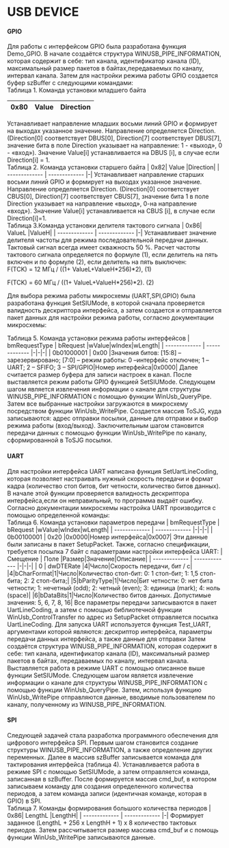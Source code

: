 # USB DEVICE
#### GPIO
Для работы с интерфейсом GPIO была разработана функция Demo_GPIO. В начале создаётся структура WINUSB_PIPE_INFORMATION, которая содержит в себе: тип канала, идентификатор канала (ID), максимальный размер пакетов в байтах,передаваемых по каналу, интервал канала. Затем для настройки режима работы GPIO создается буфер szBuffer с следующими командами:  
Таблица 1. Команда установки младшего байта

|   0x80| Value |Direction|
| ------------- | ------------- |-|


Устанавливает направление младших восьми линий GPIO и формирует на выходах указанное значение. Направление определяется Direction. (Direction[0] соответствует DBUS[0], Direction[7] соответствует DBUS[7], значение бита в поле Direction указывает на направление: 1 - «выход», 0 - «вход»). Значение Value[i] устанавливается на DBUS [i], в случае если Direction[i] = 1.  
Таблица 2. Команда установки старшего байта
|   0x82| Value |Direction|
| ------------- | ------------- |-|
Устанавливает направление старших восьми линий GPIO и формирует на выходах указанное значение. Направление определяется Direction. (Direction[0] соответствует CBUS[0], Direction[7] соответствует CBUS[7], значение бита 1 в поле Direction указывает на направление «выход», 0-на направление «вход»). Значение Value[i] устанавливается на CBUS [i], в случае если Direction[i]=1.  
Таблица 3.Команда установки делителя тактового сигнала
|   0x86| ValueL |ValueH|
| ------------- | ------------- |-|
Устанавливает значение делителя частоты для режима последовательной передачи данных. Тактовый сигнал всегда имеет скважность 50 %. Расчет частоты тактового сигнала определяется по формуле (1), если делитель на пять включен и по формуле (2), если делитель на пять выключен:  
F(TCK) = 12 МГц / ((1+ ValueL+ValueH*256)*2),                        (1)

F(TCK) = 60 МГц / ((1+ ValueL+ValueH*256)*2).                        (2)

Для выбора режима работы микросхемы (UART,SPI,GPIO) была разработана функция SetSIUMode, в которой сначала проверяется валидность дескриптора интерфейса, а затем создается и отправляется пакет данных для настройки режима работы, согласно документации микросхемы:

Таблица 5. Команда установки режима работы интерфейсов
| bmRequestType  | bRequest |wValue|wIndex|wLength|
| ------------- | ------------- |-|-|-|
| 0b01000001  | 0x00  |Значения битов: [15:8] – зарезервировано;  [7:0] – режим работы: 0 –интерфейс отключен; 1 – UART; 2 – SFIFO; 3 – SPI/GPIO|Номер интерфейса|0x0000|
Далее считается размер буфера для записи настроек в канал. После выставляется режим работы GPIO функцией SetSIUMode. Следующем шагом является извлечения информации о канале для структуры WINUSB_PIPE_INFORMATION с помощью функции  WinUsb_QueryPipe. Затем все выбранные настройки загружаются в микросхему посредством функции WinUsb_WritePipe.
Создается массив ToSJG, куда записываются: адрес отправки посылки, данные для отправки  и выбор режима работы (вход/выход).
Заключительным шагом становится передачи данных с помощью функции WinUsb_WritePipe по каналу, сформированной в ToSJG посылки.
#### UART
Для настройки  интерфейса UART написана функция SetUartLineCoding, которая позволяет настраивать нужный скорость передачи и формат кадра (количество стоп битов, бит четности, количество битов данных). В начале этой функции проверяется валидность дескриптора интерфейса,если он неправильный, то программа выдаёт ошибку. Согласно документации микросхемы настройка UART производится с помощью определенной команды:  
Таблица 6. Команда установки параметров передачи
| bmRequestType  | bRequest |wValue|wIndex|wLength|
| ------------- | ------------- |-|-|-|
| 0b00100001  | 0x20  |0x0000|Номер интерфейса|0x0007|
Эти данные были записаны в пакет SetupPacket. Также, согласно спецификации, требуется посылка 7 байт с параметрами настройки интерфейса UART:
| Смещение  | Поле |Размер|Значение|Описание|
| ------------- | ------------- |-|-|-|
| 0  | dwDTERate |4|Число|Скорость передачи, бит / с|
|4|bCharFormat|1|Число|Количество стоп-бит: 0: 1 стоп-бит; 1: 1,5 стоп-бита; 2: 2 стоп-бита;|
|5|bParityType|1|Число|Бит четности: 0: нет бита четности; 1: нечетный (odd); 2: четный (even); 3: единица (mark); 4: ноль (space)|
|6|bDataBits|1|Число|Количество битов данных. Допустимые значения: 5, 6, 7, 8, 16|
Все параметры передачи записываются в пакет UartLineCoding, а затем с помощью библиотечной функции WinUsb_ControlTransfer по адрес из SetupPacket отправляется посылка UartLineCoding.
Для запуска UART используется функция Test_UART, аргументами которой являются: дескриптор интерфейса, параметры передачи данных интерфейса, а также данные для отправки Затем создаётся структура WINUSB_PIPE_INFORMATION, которая содержит в себе: тип канала, идентификатор канала (ID), максимальный размер пакетов в байтах, передаваемых по каналу, интервал канала. Выставляется работа в режиме UART с помощью описанное выше функции SetSIUMode. Следующем шагом является извлечение информации о канале для структуры WINUSB_PIPE_INFORMATION с помощью функции  WinUsb_QueryPipe. Затем, используя функцию WinUsb_WritePipe отправляются данные, вводимые пользователем по каналу, полученному из WINUSB_PIPE_INFORMATION.  
#### SPI
Следующей задачей стала разработка программного обеспечения для цифрового интерфейса SPI. Первым шагом становится создание структуры  WINUSB_PIPE_INFORMATION, а также определение других переменных. Далее в массив szBuffer записывается команда для тактирования интерфейса (таблица 4). Устанавливается работа в режиме SPI с помощью SetSIUMode, а затем отправляется команда, записанная в szBuffer. После формируется массив cmd_buf, в котором  записываем команду для создания определенного количества  периодов, а затем команда записи (идентичная команде, которая в GPIO) в SPI.  
Таблица 7. Команды формирования большого количества периодов 
|   0x86| LengthL |LengthH|
| ------------- | ------------- |-|
Формирует заданное (LengthL + 256 x LengthH + 1) x 8 количество тактовых периодов. 
Затем рассчитывается размер массива cmd_buf и с помощь функции WinUsb_WritePipe записываются данные.  




















